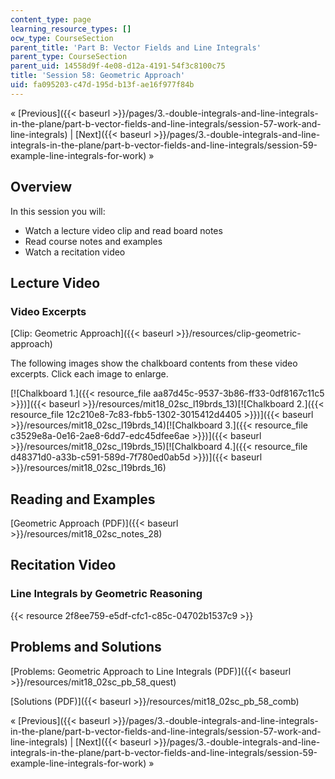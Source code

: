 ```yaml
---
content_type: page
learning_resource_types: []
ocw_type: CourseSection
parent_title: 'Part B: Vector Fields and Line Integrals'
parent_type: CourseSection
parent_uid: 14558d9f-4e08-d12a-4191-54f3c8100c75
title: 'Session 58: Geometric Approach'
uid: fa095203-c47d-195d-b13f-ae16f977f84b
---
```


« [Previous]({{< baseurl >}}/pages/3.-double-integrals-and-line-integrals-in-the-plane/part-b-vector-fields-and-line-integrals/session-57-work-and-line-integrals) | [Next]({{< baseurl >}}/pages/3.-double-integrals-and-line-integrals-in-the-plane/part-b-vector-fields-and-line-integrals/session-59-example-line-integrals-for-work) »

Overview
--------

In this session you will:

*   Watch a lecture video clip and read board notes
*   Read course notes and examples
*   Watch a recitation video

Lecture Video
-------------

### Video Excerpts

[Clip: Geometric Approach]({{< baseurl >}}/resources/clip-geometric-approach)

The following images show the chalkboard contents from these video excerpts. Click each image to enlarge.

[![Chalkboard 1.]({{< resource_file aa87d45c-9537-3b86-ff33-0df8167c11c5 >}})]({{< baseurl >}}/resources/mit18_02sc_l19brds_13)[![Chalkboard 2.]({{< resource_file 12c210e8-7c83-fbb5-1302-3015412d4405 >}})]({{< baseurl >}}/resources/mit18_02sc_l19brds_14)[![Chalkboard 3.]({{< resource_file c3529e8a-0e16-2ae8-6dd7-edc45dfee6ae >}})]({{< baseurl >}}/resources/mit18_02sc_l19brds_15)[![Chalkboard 4.]({{< resource_file d48371d0-a33b-c591-589d-7f780ed0ab5d >}})]({{< baseurl >}}/resources/mit18_02sc_l19brds_16)

Reading and Examples
--------------------

[Geometric Approach (PDF)]({{< baseurl >}}/resources/mit18_02sc_notes_28)

Recitation Video
----------------

### Line Integrals by Geometric Reasoning

{{< resource 2f8ee759-e5df-cfc1-c85c-04702b1537c9 >}}

Problems and Solutions
----------------------

[Problems: Geometric Approach to Line Integrals (PDF)]({{< baseurl >}}/resources/mit18_02sc_pb_58_quest)

[Solutions (PDF)]({{< baseurl >}}/resources/mit18_02sc_pb_58_comb)

« [Previous]({{< baseurl >}}/pages/3.-double-integrals-and-line-integrals-in-the-plane/part-b-vector-fields-and-line-integrals/session-57-work-and-line-integrals) | [Next]({{< baseurl >}}/pages/3.-double-integrals-and-line-integrals-in-the-plane/part-b-vector-fields-and-line-integrals/session-59-example-line-integrals-for-work) »